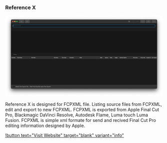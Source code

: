 ### Reference X

![Reference X](/static/ss-refernece-x.png)

Reference X is designed for FCPXML file. Listing source files from FCPXML, edit and export to new FCPXML. FCPXML is exported from Apple Final Cut Pro, Blackmagic DaVinci Resolve, Autodesk Flame, Luma touch Luma Fusion. FCPXML is simple xml formate for send and recived Final Cut Pro editing information designed by Apple.

[!button text="Visit Website" target="blank" variant="info"](http://www.tokyocode.io/index.html)
